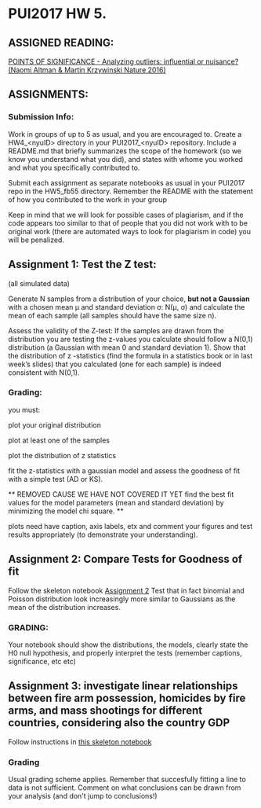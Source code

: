 # PUI2017 HW 5.

## ASSIGNED READING:

[POINTS OF SIGNIFICANCE - Analyzing outliers: influential or nuisance? (Naomi Altman & Martin Krzywinski Nature 2016)](
https://www.nature.com/nmeth/journal/v13/n4/pdf/nmeth.3812.pdf)

## ASSIGNMENTS:

### Submission Info:

Work in groups of up to 5 as usual, and you are encouraged to. 
Create a HW4\_\<nyuID\> directory in your PUI2017\_\<nyuID\> repository. 
Include a README.md that briefly summarizes the scope of the homework (so we know you understand what you did), 
and states with whome you worked and what you specifically contributed to. 


Submit each assignment as separate notebooks as usual in your PUI2017 repo in the HW5_fb55 directory. Remember the README with the statement of how you contributed to the work in your group

Keep in mind that we will look for possible cases of plagiarism, 
and if the code appears too similar to that of people that you did not work with to be original work 
(there are automated ways to look for plagiarism in code) you will be penalized.

## Assignment 1: Test the Z test: 
(all simulated data)


Generate N samples from a distribution of your choice, **but not a Gaussian** with a chosen mean μ and standard deviation σ:   N(μ, σ) and calculate the mean of each sample (all samples should have the same size n). 

Assess the validity of the Z-test: If the samples are drawn from the distribution you are testing the z-values you calculate should follow a N(0,1) distribution (a Gaussian with mean 0 and standard deviation 1). Show that the distribution of z -statistics (find the formula in a statistics book or in last week’s slides) that you calculated (one for each sample) is indeed consistent with N(0,1).


### Grading: 
you must:

plot your original distribution

plot at least one of the samples

plot the distribution of z statistics

fit the z-statistics with a gaussian model and assess the goodness of fit with a simple test (AD or KS).

** REMOVED CAUSE WE HAVE NOT COVERED IT YET find the best fit values for the model parameters (mean and standard deviation) by minimizing the model chi square. **

plots need have caption, axis labels, etx and comment your figures and test results appropriately (to demonstrate your understanding).




## Assignment 2: Compare Tests for Goodness of fit
Follow the skeleton notebook [Assignment 2](https://github.com/fedhere/PUI2017_fb55/blob/master/HW5_fb55/Assignment2_instructions.ipynb)
Test that in fact binomial and Poisson distribution look increasingly more similar to Gaussians as the mean of the distribution increases.


### GRADING: 

Your notebook should show the distributions, the models, clearly state the H0 null hypothesis, and properly interpret the tests (remember captions, significance, etc etc)

## Assignment 3: investigate linear relationships between fire arm possession, homicides by fire arms, and mass shootings for different countries, considering also the country GDP


Follow instructions in [this skeleton notebook](https://github.com/fedhere/PUI2017_fb55/blob/master/HW5_fb55/Assignment3_instructionsUpdated.ipynb)

### Grading 
Usual grading scheme applies. Remember that succesfully fitting a line to data is not sufficient. Comment on what conclusions can be drawn from your analysis (and don't jump to conclusions!)

